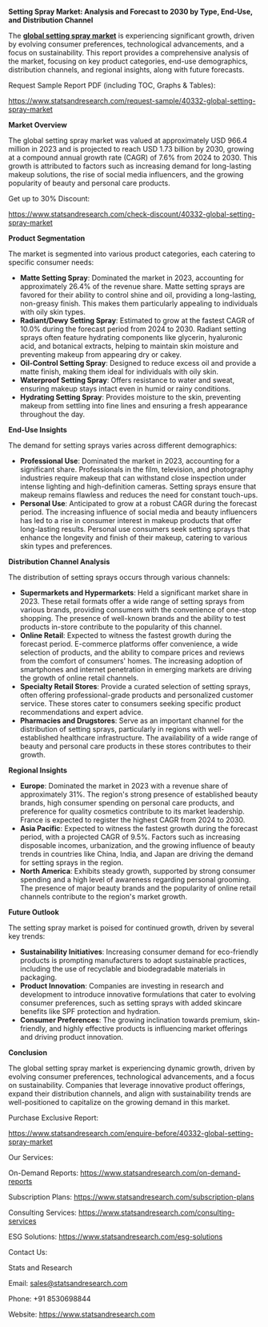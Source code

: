 ﻿**Setting Spray Market: Analysis and Forecast to 2030 by Type, End-Use, and Distribution Channel**

The [**global setting spray market**](https://www.statsandresearch.com/report/40332-global-setting-spray-market) is experiencing significant growth, driven by evolving consumer preferences, technological advancements, and a focus on sustainability. This report provides a comprehensive analysis of the market, focusing on key product categories, end-use demographics, distribution channels, and regional insights, along with future forecasts.

Request Sample Report PDF (including TOC, Graphs & Tables):

<https://www.statsandresearch.com/request-sample/40332-global-setting-spray-market>

**Market Overview**

The global setting spray market was valued at approximately USD 966.4 million in 2023 and is projected to reach USD 1.73 billion by 2030, growing at a compound annual growth rate (CAGR) of 7.6% from 2024 to 2030. This growth is attributed to factors such as increasing demand for long-lasting makeup solutions, the rise of social media influencers, and the growing popularity of beauty and personal care products.

Get up to 30% Discount:

<https://www.statsandresearch.com/check-discount/40332-global-setting-spray-market>

**Product Segmentation**

The market is segmented into various product categories, each catering to specific consumer needs:

- **Matte Setting Spray**: Dominated the market in 2023, accounting for approximately 26.4% of the revenue share. Matte setting sprays are favored for their ability to control shine and oil, providing a long-lasting, non-greasy finish. This makes them particularly appealing to individuals with oily skin types.
- **Radiant/Dewy Setting Spray**: Estimated to grow at the fastest CAGR of 10.0% during the forecast period from 2024 to 2030. Radiant setting sprays often feature hydrating components like glycerin, hyaluronic acid, and botanical extracts, helping to maintain skin moisture and preventing makeup from appearing dry or cakey.
- **Oil-Control Setting Spray**: Designed to reduce excess oil and provide a matte finish, making them ideal for individuals with oily skin.
- **Waterproof Setting Spray**: Offers resistance to water and sweat, ensuring makeup stays intact even in humid or rainy conditions.
- **Hydrating Setting Spray**: Provides moisture to the skin, preventing makeup from settling into fine lines and ensuring a fresh appearance throughout the day.

**End-Use Insights**

The demand for setting sprays varies across different demographics:

- **Professional Use**: Dominated the market in 2023, accounting for a significant share. Professionals in the film, television, and photography industries require makeup that can withstand close inspection under intense lighting and high-definition cameras. Setting sprays ensure that makeup remains flawless and reduces the need for constant touch-ups.
- **Personal Use**: Anticipated to grow at a robust CAGR during the forecast period. The increasing influence of social media and beauty influencers has led to a rise in consumer interest in makeup products that offer long-lasting results. Personal use consumers seek setting sprays that enhance the longevity and finish of their makeup, catering to various skin types and preferences.

**Distribution Channel Analysis**

The distribution of setting sprays occurs through various channels:

- **Supermarkets and Hypermarkets**: Held a significant market share in 2023. These retail formats offer a wide range of setting sprays from various brands, providing consumers with the convenience of one-stop shopping. The presence of well-known brands and the ability to test products in-store contribute to the popularity of this channel.
- **Online Retail**: Expected to witness the fastest growth during the forecast period. E-commerce platforms offer convenience, a wide selection of products, and the ability to compare prices and reviews from the comfort of consumers' homes. The increasing adoption of smartphones and internet penetration in emerging markets are driving the growth of online retail channels.
- **Specialty Retail Stores**: Provide a curated selection of setting sprays, often offering professional-grade products and personalized customer service. These stores cater to consumers seeking specific product recommendations and expert advice.
- **Pharmacies and Drugstores**: Serve as an important channel for the distribution of setting sprays, particularly in regions with well-established healthcare infrastructure. The availability of a wide range of beauty and personal care products in these stores contributes to their growth.

**Regional Insights**

- **Europe**: Dominated the market in 2023 with a revenue share of approximately 31%. The region's strong presence of established beauty brands, high consumer spending on personal care products, and preference for quality cosmetics contribute to its market leadership. France is expected to register the highest CAGR from 2024 to 2030.
- **Asia Pacific**: Expected to witness the fastest growth during the forecast period, with a projected CAGR of 9.5%. Factors such as increasing disposable incomes, urbanization, and the growing influence of beauty trends in countries like China, India, and Japan are driving the demand for setting sprays in the region.
- **North America**: Exhibits steady growth, supported by strong consumer spending and a high level of awareness regarding personal grooming. The presence of major beauty brands and the popularity of online retail channels contribute to the region's market growth.

**Future Outlook**

The setting spray market is poised for continued growth, driven by several key trends:

- **Sustainability Initiatives**: Increasing consumer demand for eco-friendly products is prompting manufacturers to adopt sustainable practices, including the use of recyclable and biodegradable materials in packaging.
- **Product Innovation**: Companies are investing in research and development to introduce innovative formulations that cater to evolving consumer preferences, such as setting sprays with added skincare benefits like SPF protection and hydration.
- **Consumer Preferences**: The growing inclination towards premium, skin-friendly, and highly effective products is influencing market offerings and driving product innovation.

**Conclusion**

The global setting spray market is experiencing dynamic growth, driven by evolving consumer preferences, technological advancements, and a focus on sustainability. Companies that leverage innovative product offerings, expand their distribution channels, and align with sustainability trends are well-positioned to capitalize on the growing demand in this market.

Purchase Exclusive Report:

<https://www.statsandresearch.com/enquire-before/40332-global-setting-spray-market>



Our Services:

On-Demand Reports: <https://www.statsandresearch.com/on-demand-reports>

Subscription Plans: <https://www.statsandresearch.com/subscription-plans>

Consulting Services: <https://www.statsandresearch.com/consulting-services>

ESG Solutions: <https://www.statsandresearch.com/esg-solutions>

Contact Us:

Stats and Research

Email: <sales@statsandresearch.com>

Phone: +91 8530698844

Website: <https://www.statsandresearch.com>


